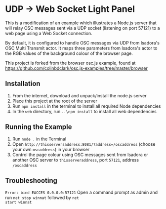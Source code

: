 # UDP -> Web Socket Light Panel

This is a modification of an example which illustrates a Node.js server that will relay OSC messages sent via
a UDP socket (listening on port 57121) to a web page using a Web Socket connection.

By default, it is configured to handle OSC messages via UDP from Isadora's OSC Multi Transmit actor.
It maps three parameters from Isadora's actor to the RGB values of the background colour of the browser page.

This project is forked from the browser osc.js example, found at https://github.com/colinbdclark/osc.js-examples/tree/master/browser

## Installation

1. From the internet, download and unpack/install the node.js server
2. Place this project at the root of the server
3. Run <code>npm install</code> in the terminal to install all required Node dependencies
4. In the <code>web</code> directory, run <code>..\npm install</code> to install all web dependencies

## Running the Example

1. Run <code>node .</code> in the Terminal
2. Open <code>http://thisserversaddress:8081/?address=/oscaddress</code> (choose your own <code>oscaddress</code>) in your browser
3. Control the page colour using OSC messages sent from Isadora or another OSC server to <code>thisserveraddress</code>, port <code>57121</code>, address <code>/oscaddress</code>

## Troubleshooting
<code>Error: bind EACCES 0.0.0.0:57121</code>
Open a command prompt as admin and run <code>net stop winnat</code> followed by <code>net start winnat</code>